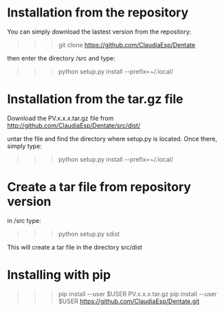 Installation from the repository
================================

You can simply download the lastest version from the repository:
>>> git clone https://github.com/ClaudiaEsp/Dentate

then enter the directory /src and type:
>>> python setup.py install --prefix=~/.local/

Installation from the tar.gz file 
================================
Download the PV.x.x.x.tar.gz file from http://github.com/ClaudiaEsp/Dentate/src/dist/

untar the file and find the directory where setup.py is located. Once there, simply type:

>>> python setup.py install --prefix=~/.local/

Create a tar file from repository version
=========================================

in /src type:
>>> python setup.py sdist

This will create a tar file in the directory src/dist

Installing with pip
===================

>>> pip install --user $USER PV.x.x.x.tar.gz
>>> pip install --user $USER https://github.com/ClaudiaEsp/Dentate.git
